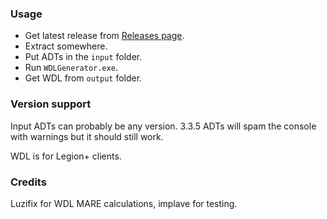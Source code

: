 ### Usage
- Get latest release from [Releases page](https://github.com/Marlamin/WDLGenerator/releases).
- Extract somewhere.
- Put ADTs in the `input` folder.
- Run `WDLGenerator.exe`.
- Get WDL from `output` folder.

### Version support
Input ADTs can probably be any version. 3.3.5 ADTs will spam the console with warnings but it should still work.

WDL is for Legion+ clients. 

### Credits
Luzifix for WDL MARE calculations, implave for testing.
